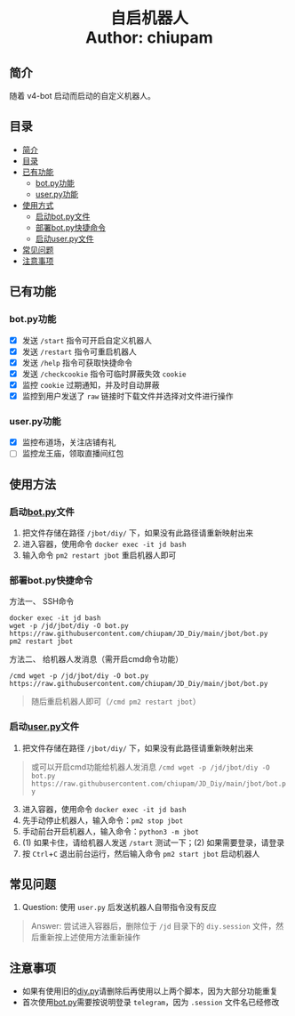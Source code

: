 <h1 align="center">
  自启机器人
  <br>
  Author: chiupam
</h1>

## 简介
随着 v4-bot 启动而启动的自定义机器人。
## 目录
- [简介](#简介)
- [目录](#目录)
- [已有功能](#已有功能)
  - [bot.py功能](#botpy功能)
  - [user.py功能](#userpy功能)
- [使用方式](#使用方式)
  - [启动bot.py文件](#启动botpy文件)
  - [部署bot.py快捷命令](#部署botpy快捷命令)
  - [启动user.py文件](#启动userpy文件)
- [常见问题](#常见问题)
- [注意事项](#注意事项)
## 已有功能
### bot.py功能
- [x] 发送 `/start` 指令可开启自定义机器人
- [x] 发送 `/restart` 指令可重启机器人
- [x] 发送 `/help` 指令可获取快捷命令
- [x] 发送 `/checkcookie` 指令可临时屏蔽失效 `cookie`
- [x] 监控 `cookie` 过期通知，并及时自动屏蔽
- [x] 监控到用户发送了 `raw` 链接时下载文件并选择对文件进行操作 
### user.py功能
- [x] 监控布道场，关注店铺有礼
- [ ] 监控龙王庙，领取直播间红包
## 使用方法
### 启动[bot.py](https://github.com/chiupam/JD_Diy/blob/main/jbot/bot.py)文件
1. 把文件存储在路径 `/jbot/diy/` 下，如果没有此路径请重新映射出来
2. 进入容器，使用命令 `docker exec -it jd bash`
3. 输入命令 `pm2 restart jbot` 重启机器人即可
### 部署bot.py快捷命令
方法一、 SSH命令
```
docker exec -it jd bash
wget -p /jd/jbot/diy -O bot.py https://raw.githubusercontent.com/chiupam/JD_Diy/main/jbot/bot.py
pm2 restart jbot
```
方法二、 给机器人发消息（需开启cmd命令功能）
```
/cmd wget -p /jd/jbot/diy -O bot.py https://raw.githubusercontent.com/chiupam/JD_Diy/main/jbot/bot.py
```
> 随后重启机器人即可（`/cmd pm2 restart jbot`）
### 启动[user.py](https://github.com/chiupam/JD_Diy/blob/main/jbot/user.py)文件
1. 把文件存储在路径 `/jbot/diy/` 下，如果没有此路径请重新映射出来
> 或可以开启cmd功能给机器人发消息 `/cmd wget -p /jd/jbot/diy -O bot.py https://raw.githubusercontent.com/chiupam/JD_Diy/main/jbot/bot.py`
3. 进入容器，使用命令 `docker exec -it jd bash`
4. 先手动停止机器人，输入命令：`pm2 stop jbot`
5. 手动前台开启机器人，输入命令：`python3 -m jbot`
6. (1) 如果卡住，请给机器人发送 `/start` 测试一下；(2) 如果需要登录，请登录
7. 按 `Ctrl`+`C` 退出前台运行，然后输入命令 `pm2 start jbot` 启动机器人
## 常见问题
1. Question: 使用 `user.py` 后发送机器人自带指令没有反应
> Answer: 尝试进入容器后，删除位于 `/jd` 目录下的 `diy.session` 文件，然后重新按上述使用方法重新操作
## 注意事项
- 如果有使用旧的[diy.py](https://github.com/chiupam/JD_Diy/blob/main/jbot/backup/diy.py)请删除后再使用以上两个脚本，因为大部分功能重复
- 首次使用[bot.py](https://github.com/chiupam/JD_Diy/blob/main/jbot/bot.py)需要按说明登录 `telegram`，因为 `.session` 文件名已经修改
